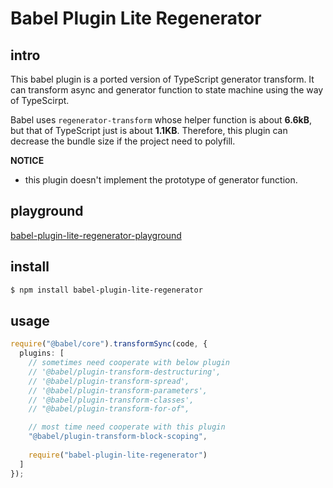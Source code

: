 # Babel Plugin Lite Regenerator

## intro

This babel plugin is a ported version of TypeScript generator transform. 
It can transform async and generator function to state machine using the way of TypeScirpt.

Babel uses `regenerator-transform` whose helper function is about **6.6kB**, but that of TypeScript just is about **1.1KB**. Therefore, this plugin can decrease the bundle size if the project need to polyfill.

**NOTICE**

- this plugin doesn't implement the prototype of generator function.

## playground

[babel-plugin-lite-regenerator-playground](https://konicyqwq.github.io/babel-plugin-lite-regenerator/)

## install

```bash
$ npm install babel-plugin-lite-regenerator
```

## usage

```ts
require("@babel/core").transformSync(code, {
  plugins: [
    // sometimes need cooperate with below plugin
    // '@babel/plugin-transform-destructuring',
    // '@babel/plugin-transform-spread',
    // '@babel/plugin-transform-parameters',
    // '@babel/plugin-transform-classes',
    // "@babel/plugin-transform-for-of",

    // most time need cooperate with this plugin
    "@babel/plugin-transform-block-scoping",
    
    require("babel-plugin-lite-regenerator")
  ]
});
```